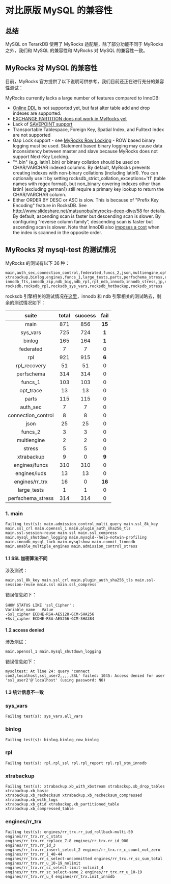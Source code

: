 # 对比原版 MySQL 的兼容性

## 总结

MySQL on TerarkDB 使用了 MyRocks 适配层，除了部分功能不同于 MyRocks 之外，我们和 MySQL 的兼容性和 MyRocks 对 MySQL 的兼容性一致。

## MyRocks 对 MySQL 的兼容性
目前，MyRocks 官方提供了以下说明可供参考，我们目前还正在进行充分的兼容性测试：


MyRocks currently lacks a large number of features compared to InnoDB:

* [Online DDL](https://github.com/facebook/mysql-5.6/issues/47) is not supported yet, but fast alter table add and drop indexes are supported.
* [EXCHANGE PARTITION does not work in MyRocks yet](https://github.com/facebook/mysql-5.6/issues/264)
* Lack of [SAVEPOINT support](https://github.com/facebook/mysql-5.6/issues/52)
* Transportable Tablespace, Foreign Key, Spatial Index, and Fulltext Index are not supported
* Gap Lock support - see [MyRocks Row Locking](https://github.com/facebook/mysql-5.6/wiki/Row-Locking) - ROW based binary logging must be used. Statement based binary logging may cause data inconsistency between master and slave because MyRocks does not support Next-Key Locking.
* "*_bin" (e.g. latin1_bin) or binary collation should be used on CHAR/VARCHAR indexed columns. By default, MyRocks prevents creating indexes with non-binary collations (including latin1). You can optionally use it by setting rocksdb_strict_collation_exceptions='t1' (table names with regex format), but non_binary covering indexes other than latin1 (excluding german1) still require a primary key lookup to return the CHAR/VARCHAR column.
* Either ORDER BY DESC or ASC is slow. This is because of "Prefix Key Encoding" feature in RocksDB. See http://www.slideshare.net/matsunobu/myrocks-deep-dive/58 for details. By default, ascending scan is faster but descending scan is slower. By configuring "reverse column family”, descending scan is faster but ascending scan is slower. Note that InnoDB also [imposes a cost](http://mysqlserverteam.com/mysql-8-0-labs-descending-indexes-in-mysql/) when the index is scanned in the opposite order.

## MyRocks 对 mysql-test 的测试情况

MyRocks 的测试有以下 36 种：
```
main,auth_sec,connection_control,federated,funcs_2,json,multiengine,opt_trace,perfschema,stress,
xtrabackup,binlog,engines,funcs_1,large_tests,parts,perfschema_stress,rpl,rpl_recovery,sys_vars,
innodb_fts,innodb_zip,ndb_big,ndb_rpl,rpl_ndb,innodb,innodb_stress,jp,ndb,ndb_binlog,ndb_team,
rocksdb,rocksdb_rpl,rocksdb_sys_vars,rocksdb_hotbackup,rocksdb_stress
```

rocksdb 引擎相关的测试情况在[这里](compatibility_myrocks.md)，innodb 和 ndb 引擎相关的测试略去，剩余的测试情况如下：

| suite              |total|success| fail |
|:------------------:|:---:|:-----:|:----:|
| main               | 871 | 856 | **15**|
| sys_vars           | 725 | 724 | **1** |
| binlog             | 165 | 164 | **1** |
| federated          |   7 |   7 |   0   |
| rpl                | 921 | 915 | **6** |
| rpl_recovery       |  51 |  51 |   0   |
| perfschema         | 314 | 314 |   0   |
| funcs_1            | 103 | 103 |   0   |
| opt_trace          |  13 | 13  |   0   |
| parts              | 115 | 115 |   0   |
| auth_sec           |   7 |   7 |   0   |
| connection_control |   8 |   8 |   0   |
| json               |  25 |  25 |   0   |
| funcs_2            |   3 |   3 |   0   |
| multiengine        |   2 |   2 |   0   |
| stress             |   5 |   5 |   0   |
| xtrabackup         |   9 |   0 | **9** |
| engines/funcs      | 310 | 310 |   0   |
| engines/iuds       |  13 |  13 |   0   |
| engines/rr_trx     |  16 |   0 | **16**|
| large_tests        |   1 |   1 |   0   |
| perfschema_stress  | 314 | 314 |   0   |

### 1. main
```
Failing test(s): main.admission_control_multi_query main.ssl_8k_key main.ssl_crl main.openssl_1 main.plugin_auth_sha256_tls
main.ssl-session-reuse main.ssl main.ssl_compress main.mysql_shutdown_logging main.mysqld--help-notwin-profiling
main.innodb_mysql_lock main.mysqlshow main.commit_1innodb main.enable_multiple_engines main.admission_control_stress
```

#### 1.1 SSL 加密算法不同

涉及测试：
```
main.ssl_8k_key main.ssl_crl main.plugin_auth_sha256_tls main.ssl-session-reuse main.ssl main.ssl_compress
```

错误信息如下：
```
SHOW STATUS LIKE 'ssl_Cipher'；
Variable_name	Value
-Ssl_cipher	ECDHE-RSA-AES128-GCM-SHA256
+Ssl_cipher	ECDHE-RSA-AES256-GCM-SHA384
```

#### 1.2 access denied

涉及测试：
```
main.openssl_1 main.mysql_shutdown_logging
```

错误信息如下：
```
mysqltest: At line 24: query 'connect  con2,localhost,ssl_user2,,,,,SSL' failed: 1045: Access denied for user 'ssl_user2'@'localhost' (using password: NO)
```

#### 1.3 统计信息不一致

### sys_vars
```
Failing test(s): sys_vars.all_vars
```

### binlog
```
Failing test(s): binlog.binlog_row_binlog
```

### rpl
```
Failing test(s): rpl.rpl_ssl rpl.rpl_report rpl.rpl_stm_innodb
```

### xtrabackup
```
Failing test(s): xtrabackup.xb_with_xbstream xtrabackup.xb_drop_tables xtrabackup.xb_basic 
xtrabackup.xb_rechecksum xtrabackup.xb_rechecksum_compressed xtrabackup.xb_with_logs 
xtrabackup.xb_gtid xtrabackup.xb_partitioned_table xtrabackup.xb_compressed_table
```

### engines/rr_trx
```
Failing test(s): engines/rr_trx.rr_iud_rollback-multi-50 engines/rr_trx.rr_c_stats 
engines/rr_trx.rr_replace_7-8 engines/rr_trx.rr_id_900 engines/rr_trx.rr_id_3 
engines/rr_trx.rr_insert_select_2 engines/rr_trx.rr_c_count_not_zero engines/rr_trx.rr_i_40-44 
engines/rr_trx.rr_s_select-uncommitted engines/rr_trx.rr_sc_sum_total engines/rr_trx.rr_u_10-19_nolimit 
engines/rr_trx.rr_sc_select-limit-nolimit_4 engines/rr_trx.rr_sc_select-same_2 engines/rr_trx.rr_u_10-19 
engines/rr_trx.rr_u_4 engines/rr_trx.init_innodb
```
